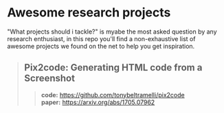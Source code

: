 # Awesome research projects
"What projects should i tackle?" is myabe the most asked question by any research enthusiast, in this repo you'll find a non-exhaustive list of awesome projects we found on the net to help you get inspiration.

>## Pix2code: Generating HTML code from a Screenshot
>>**code:** https://github.com/tonybeltramelli/pix2code  
>>**paper:** https://arxiv.org/abs/1705.07962
